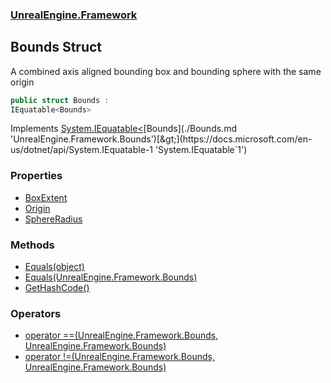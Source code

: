 ### [UnrealEngine.Framework](./UnrealEngine-Framework.md 'UnrealEngine.Framework')
## Bounds Struct
A combined axis aligned bounding box and bounding sphere with the same origin  
```csharp
public struct Bounds :
IEquatable<Bounds>
```
Implements [System.IEquatable&lt;](https://docs.microsoft.com/en-us/dotnet/api/System.IEquatable-1 'System.IEquatable`1')[Bounds](./Bounds.md 'UnrealEngine.Framework.Bounds')[&gt;](https://docs.microsoft.com/en-us/dotnet/api/System.IEquatable-1 'System.IEquatable`1')  
### Properties
- [BoxExtent](./Bounds-BoxExtent.md 'UnrealEngine.Framework.Bounds.BoxExtent')
- [Origin](./Bounds-Origin.md 'UnrealEngine.Framework.Bounds.Origin')
- [SphereRadius](./Bounds-SphereRadius.md 'UnrealEngine.Framework.Bounds.SphereRadius')
### Methods
- [Equals(object)](./Bounds-Equals(object).md 'UnrealEngine.Framework.Bounds.Equals(object)')
- [Equals(UnrealEngine.Framework.Bounds)](./Bounds-Equals(Bounds).md 'UnrealEngine.Framework.Bounds.Equals(UnrealEngine.Framework.Bounds)')
- [GetHashCode()](./Bounds-GetHashCode().md 'UnrealEngine.Framework.Bounds.GetHashCode()')
### Operators
- [operator ==(UnrealEngine.Framework.Bounds, UnrealEngine.Framework.Bounds)](./Bounds-op_Equality(Bounds_Bounds).md 'UnrealEngine.Framework.Bounds.op_Equality(UnrealEngine.Framework.Bounds, UnrealEngine.Framework.Bounds)')
- [operator !=(UnrealEngine.Framework.Bounds, UnrealEngine.Framework.Bounds)](./Bounds-op_Inequality(Bounds_Bounds).md 'UnrealEngine.Framework.Bounds.op_Inequality(UnrealEngine.Framework.Bounds, UnrealEngine.Framework.Bounds)')
